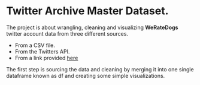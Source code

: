 # Twitter Archive Master Dataset.

The project is about wrangling, cleaning and visualizing **WeRateDogs** twitter account data from three different sources.
* From a CSV file.
* From the Twitters API.
* From a link provided [here](https://d17h27t6h515a5.cloudfront.net/topher/2017/August/599fd2ad_image-predictions/image-predictions.tsv)

The first step is sourcing the data and cleaning by merging it into one single dataframe known as df and creating some simple visualizations.

